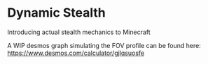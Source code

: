# Dynamic Stealth
Introducing actual stealth mechanics to Minecraft

A WIP desmos graph simulating the FOV profile can be found here: https://www.desmos.com/calculator/gjlqsuosfe
